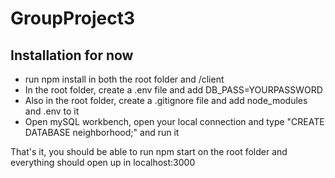 # GroupProject3

## Installation for now

* run npm install in both the root folder and /client
* In the root folder, create a .env file and add DB_PASS=YOURPASSWORD
* Also in the root folder, create a .gitignore file and add node_modules
 and .env to it
 * Open mySQL workbench, open your local connection and type "CREATE DATABASE neighborhood;" and run it

 That's it, you should be able to run npm start on the root folder and everything should open up in localhost:3000